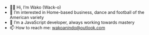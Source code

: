 - 👋🏾 Hi, I’m Wako (Wack-o)
- 👀 I’m interested in Home-based business, dance and football of the American variety 
- 🌱 I’m a JavaScript developer, always working towards mastery
- 📫 How to reach me: wakoanindo@outlook.com

<!---
Wakodono/Wakodono is a ✨ special ✨ repository because its `README.md` (this file) appears on your GitHub profile.
You can click the Preview link to take a look at your changes.
--->

